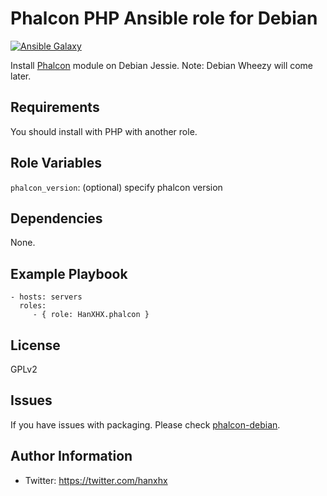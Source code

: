 Phalcon PHP Ansible role for Debian
===================================

[![Ansible Galaxy](http://img.shields.io/badge/ansible--galaxy-HanXHX.phalcon-blue.svg)](https://galaxy.ansible.com/list#/roles/5212)

Install [Phalcon](https://phalconphp.com/) module on Debian Jessie. Note: Debian Wheezy will come later.

Requirements
------------

You should install with PHP with another role.

Role Variables
--------------

`phalcon_version`: (optional) specify phalcon version

Dependencies
------------

None.

Example Playbook
----------------

    - hosts: servers
      roles:
         - { role: HanXHX.phalcon }

License
-------

GPLv2

Issues
------

If you have issues with packaging. Please check [phalcon-debian](https://github.com/HanXHX/phalcon-debian).

Author Information
------------------

- Twitter: https://twitter.com/hanxhx
